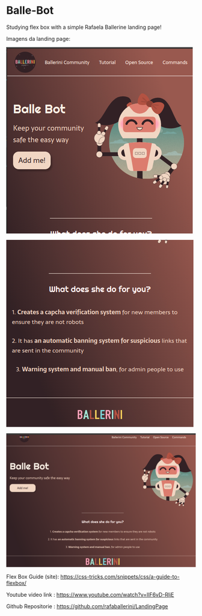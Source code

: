 # Balle-Bot
Studying flex box with a simple Rafaela Ballerine landing page!

Imagens da landing page:

![Imagem 1](./mobile1.png)

![Imagem 2](./mobile2.png)

![Imagem 1](./desktop.png)



Flex Box Guide (site): https://css-tricks.com/snippets/css/a-guide-to-flexbox/

Youtube video link : https://www.youtube.com/watch?v=llF6vD-RljE

Github Repositorie : https://github.com/rafaballerini/LandingPage
